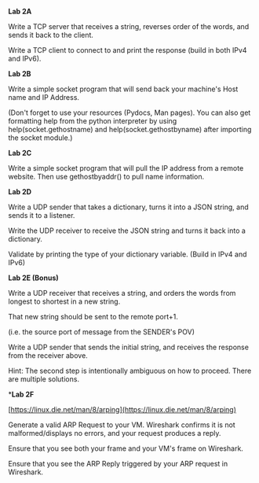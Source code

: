 **Lab 2A**

Write a TCP server that receives a string, reverses order of the words, and sends it back to the client.

Write a TCP client to connect to and print the response \(build in both IPv4 and IPv6\).

**Lab 2B**

Write a simple socket program that will send back your machine's Host name and IP Address.

\(Don't forget to use your resources \(Pydocs, Man pages\).  You can also get formatting help from the python interpreter by using help\(socket.gethostname\) and help\(socket.gethostbyname\) after importing the socket module.\)

**Lab 2C**

Write a simple socket program that will pull the IP address from a remote website.  Then use gethostbyaddr\(\) to pull name information.

**Lab 2D**

Write a UDP sender that takes a dictionary, turns it into a JSON string, and sends it to a listener.

Write the UDP receiver to receive the JSON string and turns it back into a dictionary.

Validate by printing the type of your dictionary variable. \(Build in IPv4 and IPv6\)

**Lab 2E \(Bonus\)**

Write a UDP receiver that receives a string, and orders the words from longest to shortest in a new string.

That new string should be sent to the remote port+1.

\(i.e. the source port of message from the SENDER's POV\)

Write a UDP sender that sends the initial string, and receives the response from the receiver above.

Hint: The second step is intentionally ambiguous on how to proceed. There are multiple solutions.

\***Lab 2F**

[https://linux.die.net/man/8/arping](https://linux.die.net/man/8/arping)

Generate a valid ARP Request to your VM. Wireshark confirms it is not malformed/displays no errors, and your request produces a reply.

Ensure that you see both your frame and your VM's frame on Wireshark.

Ensure that you see the ARP Reply triggered by your ARP request in Wireshark.

